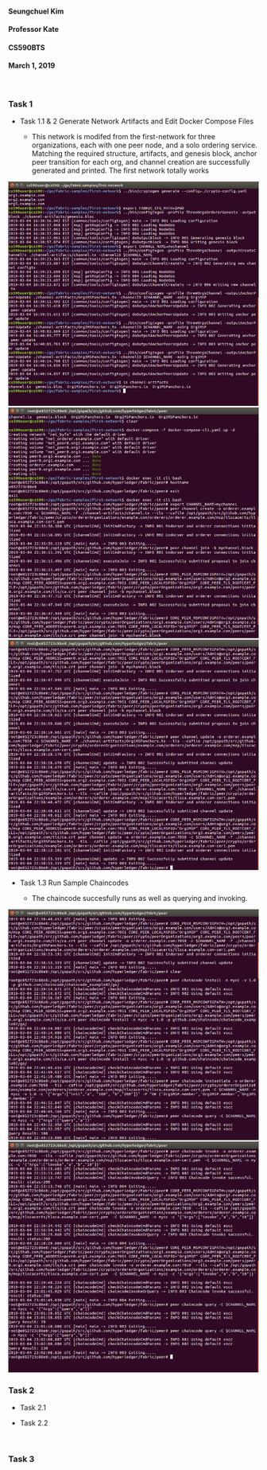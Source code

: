#### Seungchuel Kim

#### Professor Kate

#### CS590BTS

#### March 1, 2019

<br />

### Task 1

- Task 1.1 & 2 Generate Network Artifacts and Edit Docker Compose Files

    - This network is modifed from the first-network for three organizations, each with one peer node, and a solo ordering service. Matching the required structure, artifacts, and genesis block, anchor peer transition for each org, and channel creation are successfully generated and printed. The first network totally works

<img src = "Images/task11.png">

<img src = "Images/Task122.png">

<img src = "Images/task121.png">

- Task 1.3 Run Sample Chaincodes

    - The chaincode succesfully runs as well as querying and invoking.

<img src = "Images/task131.png">

<img src = "Images/task132.png">

<br />

### Task 2

- Task 2.1

- Task 2.2

<br />

### Task 3
